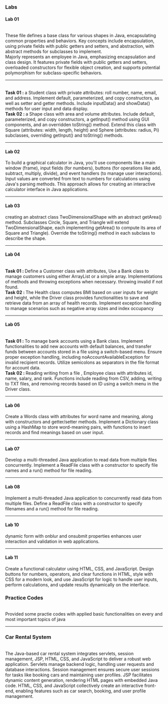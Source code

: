 <h3>Labs</h3>
<h4>Lab 01  </h4> <br>
These file defines a base class for various shapes in Java, encapsulating common properties and behaviors. Key concepts include encapsulation, using private fields with public getters and setters, and abstraction, with abstract methods for subclasses to implement. <br>
Majorly represents an employee in Java, emphasizing encapsulation and class design. It features private fields with public getters and setters, overloaded constructors for flexible object creation, and supports potential polymorphism for subclass-specific behaviors. <br>
<hr>
<br> <b>Task 01 : </b> a Student class with private attributes: roll number, name, email, and address. Implement default, parameterized, and copy constructors, as well as setter and getter methods. Include inputData() and showData() methods for user input and data display. <br>
<b>Task 02 : </b>  a Shape class with area and volume attributes. Include default, parameterized, and copy constructors, a getInput() method using GUI components, and an overridden toString() method. Extend this class with Square (attributes: width, length, height) and Sphere (attributes: radius, Pi) subclasses, overriding getInput() and toString() methods. <br>
<hr>
<h4>Lab 02  </h4> To build a graphical calculator in Java, you'll use components like a main window (frame), input fields (for numbers), buttons (for operations like add, subtract, multiply, divide), and event handlers (to manage user interactions). Input values are converted from text to numbers for calculations using Java's parsing methods. This approach allows for creating an interactive calculator interface in Java applications. <br>
<hr>
<h4>Lab 03  </h4> creating an abstract class TwoDimensionalShape with an abstract getArea() method. Subclasses Circle, Square, and Triangle will extend TwoDimensionalShape, each implementing getArea() to compute its area of Square and Triangle). Override the toString() method in each subclass to describe the shape. 
<br>
<hr>
<h4>Lab 04  </h4> <br>
<b>Task 01 : </b>Define a Customer class with attributes, Use a Bank class to manage customers using either ArrayList or a simple array. Implementations of methods 
and throwing exceptions when necessary. throwing invalid if not found. <br>
<b>Task 02 : </b>The Health class computes BMI based on user inputs for weight and height, while the Driver class provides functionalities to save and retrieve data from an array of health records. Implement exception handling to manage scenarios such as negative array sizes and index occupancy <br>
<hr>
<h4>Lab 05  </h4>  <br>
<b>Task 01 : </b>  To manage bank accounts using a Bank class. Implement functionalities to add new accounts with default balances, and transfer funds between accounts stored in a file using a switch-based menu. Ensure proper exception handling, including noAccountAvailableException for invalid recipient records. Utilize semicolons as separators in the file format for account data.
<br>
<b>Task 02 : </b> Reading writing from a file , Employee class with attributes id, name, salary, and rank. Functions include reading from CSV, adding, writing to TXT files, and removing records based on ID using a switch menu in the Driver class.<br>
<hr>
<h4>Lab 06  </h4>  Create a Words class with attributes for word name and meaning, along with constructors and getter/setter methods. Implement a Dictionary class using a HashMap to store word-meaning pairs, with functions to insert records and find meanings based on user input. <br>
<hr>
<h4>Lab 07  </h4> Develop a multi-threaded Java application to read data from multiple files concurrently. Implement a ReadFile class with a constructor to specify file names and a run() method for file reading.
<br>
<hr>
<h4>Lab 08  </h4> Implement a multi-threaded Java application to concurrently read data from multiple files. Define a ReadFile class with a constructor to specify filenames and a run() method for file reading. <br>
<hr>
<h4>Lab 10  </h4> dynamic form with onblur and onsubmit properties enhances user interaction and validation in web applications. <br>
<hr>
<h4>Lab 11  </h4> Create a functional calculator using HTML, CSS, and JavaScript. Design buttons for numbers, operators, and clear functions in HTML, style with CSS for a modern look, and use JavaScript for logic to handle user inputs, perform calculations, and update results dynamically on the interface.
<br>

<h3>Practice Codes </h3> <br>
Provided some practie codes with applied basic functionalities on every and most important topics of java <br>

<hr>

<h3>Car Rental System</h3> <br>
The Java-based car rental system integrates servlets, session management, JSP, HTML, CSS, and JavaScript to deliver a robust web application. Servlets manage backend logic, handling user requests and database interactions. Session management ensures secure user sessions for tasks like booking cars and maintaining user profiles. JSP facilitates dynamic content generation, rendering HTML pages with embedded Java code. HTML, CSS, and JavaScript collectively create an interactive front-end, enabling features such as car search, booking, and user profile management.<br>



